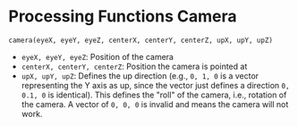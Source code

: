 # Processing Functions Camera

```
camera(eyeX, eyeY, eyeZ, centerX, centerY, centerZ, upX, upY, upZ)
```

- `eyeX, eyeY, eyeZ`: Position of the camera
- `centerX, centerY, centerZ`: Position the camera is pointed at
- `upX, upY, upZ`: Defines the up direction (e.g., `0, 1, 0` is a vector representing the Y axis as up, since the vector just defines a direction `0, 0.1, 0` is identical). This defines the "roll" of the camera, i.e., rotation of the camera. A vector of `0, 0, 0` is invalid and means the camera will not work.
